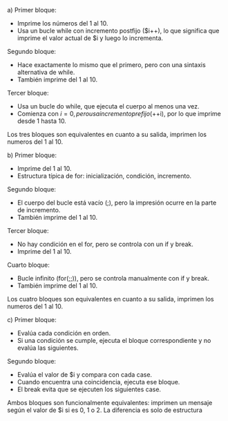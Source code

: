 a) Primer bloque: 

- Imprime los números del 1 al 10.
- Usa un bucle while con incremento postfijo ($i++), lo que significa que imprime el valor actual de $i y luego lo incrementa.

Segundo bloque:

- Hace exactamente lo mismo que el primero, pero con una sintaxis alternativa de while.
- También imprime del 1 al 10.

Tercer bloque:

- Usa un bucle do while, que ejecuta el cuerpo al menos una vez.
- Comienza con $i = 0, pero usa incremento prefijo (++$i), por lo que imprime desde 1 hasta 10.

Los tres bloques son equivalentes en cuanto a su salida, imprimen los numeros del 1 al 10.

b) Primer bloque:

- Imprime del 1 al 10.
- Estructura típica de for: inicialización, condición, incremento.

Segundo bloque:

- El cuerpo del bucle está vacío (;), pero la impresión ocurre en la parte de incremento.
- También imprime del 1 al 10.

Tercer bloque:

- No hay condición en el for, pero se controla con un if y break.
- Imprime del 1 al 10.

Cuarto bloque:

- Bucle infinito (for(;;)), pero se controla manualmente con if y break.
- También imprime del 1 al 10.

Los cuatro bloques son equivalentes en cuanto a su salida, imprimen los numeros del 1 al 10.

c) Primer bloque:

- Evalúa cada condición en orden.
- Si una condición se cumple, ejecuta el bloque correspondiente y no evalúa las siguientes.

Segundo bloque:

- Evalúa el valor de $i y compara con cada case.
- Cuando encuentra una coincidencia, ejecuta ese bloque.
- El break evita que se ejecuten los siguientes case.

Ambos bloques son funcionalmente equivalentes: imprimen un mensaje según el valor de $i si es 0, 1 o 2. La diferencia es solo de estructura




